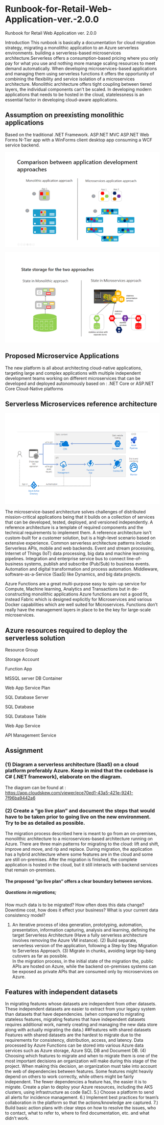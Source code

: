 # Runbook-for-Retail-Web-Application-ver.-2.0.0
Runbook for Retail Web Application ver. 2.0.0

Introduction
This runbook is basically a documentation for  cloud migration strategy, migrating a monolithic application to an Azure serverless environments. building a serverless-based microservices architecture.Serverless offers a consumption-based pricing where you only pay for what you use and nothing more manage scaling resources to meet demand automatically. When developing microservices-based applications and managing them using serverless functions it offers the opportunity of combining the flexibility and service isolation of a microservices architecture.
Monolithic architecture offers tight coupling between tiered layers, the individual components can't be scaled. In developing modern applications that needs to be hosted in the cloud, statelessness is an essential factor in developing cloud-aware applications.
## Assumption on preexisting monolithic applications
Based on the traditional .NET Framework.
ASP.NET MVC
ASP.NET Web Forms 
N-Tier app with a WinForms client desktop app consuming a WCF service backend.

![alt text](https://github.com/raphaeljuwe/Runbook-for-Retail-Web-Application-ver.-2.0.0/blob/master/Capture.PNG)

![alt text](https://github.com/raphaeljuwe/Runbook-for-Retail-Web-Application-ver.-2.0.0/blob/master/State%20storage.PNG)

## Proposed Microservice Applications
The new platform is all about architecting cloud-native applications, targeting large and complex applications with multiple independent development teams working on different microservices that can be developed and deployed autonomously based on : 
.NET Core or ASP.NET Core
Cloud-Native platforms 

## Serverless Microservices reference architecture
![alt text](https://github.com/raphaeljuwe/Runbook-for-Retail-Web-Application-ver.-2.0.0/blob/master/Refrence.PNG)


The microservice-based architecture solves challenges of  distributed mission-critical applications being that it builds on a collection of services that can be developed, tested, deployed, and versioned independently. A reference architecture is a template of required components and the technical requirements to implement them. A reference architecture isn't custom-built for a customer solution, but is a high-level  scenario based on extensive experience. 
Common serverless architecture patterns include:
Serverless APIs, mobile and web backends.
Event and stream processing, Internet of Things (IoT) data processing, big data and machine learning pipelines.
Integration and enterprise service bus to connect line-of-business systems, publish and subscribe (Pub/Sub) to business events.
Automation and digital transformation and process automation.
Middleware, software-as-a-Service (SaaS) like Dynamics, and big data projects.

Azure Functions are a great multi-purpose easy to spin-up service for Compute, Machine learning, Analytics and Transactions  but in de-constructing monolithic applications Azure functions are not a good fit, instead  Fabric which is designed explicitly for Microservices and various Docker capabilities which are well suited for Microservices. Functions don’t really have the management layers in place to be the key for large-scale microservices.


## Azure resources required to deploy the serverless solution

Resource Group

Storage Account

Function App

MSSQL server DB Container

Web App Service Plan

SQL Database Server

SQL Database

SQL Database Table

Web App Service

API Management Service

## Assignment

### (1) Diagram a serverless architecture (SaaS) on a cloud platform preferably Azure. Keep in mind that the codebase is C# (.NET framework), elaborate on the diagram.

The diagram can be found at : https://app.cloudskew.com/viewer/ece70ed1-43a5-421e-9241-7f96ba9442a6

### (2) Create a “go live plan” and document the steps that would have to be taken prior to going live on the new environment. Try to be as detailed as possible.

The migration process described here is meant to go from an on-premises, monolithic architecture to a microservices-based architecture running on Azure.
There are three main patterns for migrating to the cloud: lift and shift, improve and move, and rip and replace. During migration, the application has a hybrid architecture where some features are in the cloud and some are still on-premises. After the migration is finished, the complete application is hosted in the cloud, but it still interacts with backend services that remain on-premises. 

#### The proposed “go live plan” offers a clear boundary between services.
##### Questions in migrations;
How much data is to be migrated?
How often does this data change?
Downtime cost, how does it effect your business?
What is your current data consistency model?
1)	An iterative process of idea generation, prototyping, automation, presentation, information capturing, analysis and learning, defining the target Serverless Architecture (Have a fully serverless architecture involves removing the Azure VM instance).
(2) Build separate, serverless version of the application, following a Step by Step Migration to Serverless Approach. 
(3) Migrate in chunks, avoiding large big-bang cutovers as far as possible.  
In the migration process, in the initial state of the migration the, public APIs are hosted on Azure, while the backend on-premises systems can be exposed as private APIs that are consumed only by microservices on Azure.
## Features with independent datasets
In migrating features whose datasets are independent from other datasets. These independent datasets are easier to extract from your legacy system than datasets that have dependencies. (when compared to migrating stateless features, migrating features that have independent datasets requires additional work, namely creating and managing the new data store along with actually migrating the data.)
##Features with shared datasets
Features with shared datasets are the hardest to migrate due to the requirements for consistency, distribution, access, and latency.
Data processed by Azure Functions can be stored into various Azure data services such as Azure storage, Azure SQL DB and Document DB.
(4) Choosing which features to migrate and when to migrate them is one of the most important decisions an organization will make during this stage of the project. When making this decision, an organization must take into account the web of dependencies between features. Some features might heavily depend on others to work correctly, while others might be fairly independent. The fewer dependencies a feature has, the easier it is to migrate. Create a plan to deploy your Azure resources, including the AKS clusters, using infrastructure as code (IaC). 
5.) Choose a platform to send all alerts for incidence management.
6.) Implement best practices for team’s collaboration in the platform so that the actions/knowledge are captured.
7.) Build basic action plans with clear steps on how to resolve the issues, who to contact, what to refer to, where to find documentation, etc. and what didn’t work. 

